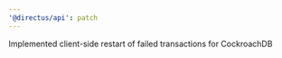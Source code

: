 ```yaml
---
'@directus/api': patch
---
```


Implemented client-side restart of failed transactions for CockroachDB
